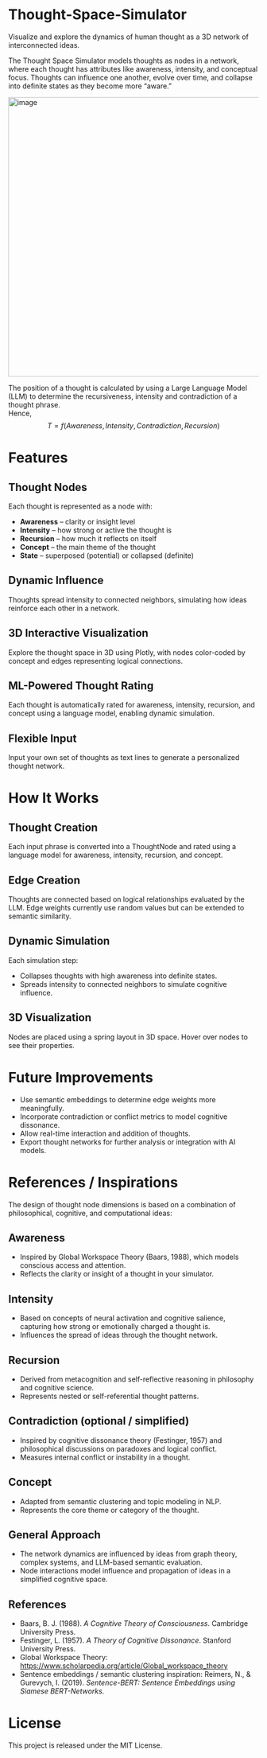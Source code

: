# Thought-Space-Simulator
Visualize and explore the dynamics of human thought as a 3D network of interconnected ideas.

The Thought Space Simulator models thoughts as nodes in a network, where each thought has attributes like awareness, intensity, and conceptual focus. Thoughts can influence one another, evolve over time, and collapse into definite states as they become more “aware.”

<img width="820" height="562" alt="image" src="https://github.com/user-attachments/assets/ec3bb429-4812-44ef-970c-bd39b1f9dca5" />

The position of a thought is calculated by using a Large Language Model (LLM) to determine the recursiveness, intensity and contradiction of a thought phrase.  
Hence,  
$$T = f(Awareness, Intensity, Contradiction, Recursion)$$

# Features

## Thought Nodes
Each thought is represented as a node with:

- **Awareness** – clarity or insight level  
- **Intensity** – how strong or active the thought is  
- **Recursion** – how much it reflects on itself  
- **Concept** – the main theme of the thought  
- **State** – superposed (potential) or collapsed (definite)  

## Dynamic Influence
Thoughts spread intensity to connected neighbors, simulating how ideas reinforce each other in a network.

## 3D Interactive Visualization
Explore the thought space in 3D using Plotly, with nodes color-coded by concept and edges representing logical connections.

## ML-Powered Thought Rating
Each thought is automatically rated for awareness, intensity, recursion, and concept using a language model, enabling dynamic simulation.

## Flexible Input
Input your own set of thoughts as text lines to generate a personalized thought network.

# How It Works

## Thought Creation
Each input phrase is converted into a ThoughtNode and rated using a language model for awareness, intensity, recursion, and concept.

## Edge Creation
Thoughts are connected based on logical relationships evaluated by the LLM. Edge weights currently use random values but can be extended to semantic similarity.

## Dynamic Simulation
Each simulation step:

- Collapses thoughts with high awareness into definite states.  
- Spreads intensity to connected neighbors to simulate cognitive influence.  

## 3D Visualization
Nodes are placed using a spring layout in 3D space. Hover over nodes to see their properties.

# Future Improvements

- Use semantic embeddings to determine edge weights more meaningfully.  
- Incorporate contradiction or conflict metrics to model cognitive dissonance.  
- Allow real-time interaction and addition of thoughts.  
- Export thought networks for further analysis or integration with AI models.  

# References / Inspirations

The design of thought node dimensions is based on a combination of philosophical, cognitive, and computational ideas:

## Awareness
- Inspired by Global Workspace Theory (Baars, 1988), which models conscious access and attention.  
- Reflects the clarity or insight of a thought in your simulator.

## Intensity
- Based on concepts of neural activation and cognitive salience, capturing how strong or emotionally charged a thought is.  
- Influences the spread of ideas through the thought network.

## Recursion
- Derived from metacognition and self-reflective reasoning in philosophy and cognitive science.  
- Represents nested or self-referential thought patterns.

## Contradiction (optional / simplified)
- Inspired by cognitive dissonance theory (Festinger, 1957) and philosophical discussions on paradoxes and logical conflict.  
- Measures internal conflict or instability in a thought.

## Concept
- Adapted from semantic clustering and topic modeling in NLP.  
- Represents the core theme or category of the thought.

## General Approach
- The network dynamics are influenced by ideas from graph theory, complex systems, and LLM-based semantic evaluation.  
- Node interactions model influence and propagation of ideas in a simplified cognitive space.

## References
- Baars, B. J. (1988). *A Cognitive Theory of Consciousness*. Cambridge University Press.  
- Festinger, L. (1957). *A Theory of Cognitive Dissonance*. Stanford University Press.  
- Global Workspace Theory: https://www.scholarpedia.org/article/Global_workspace_theory  
- Sentence embeddings / semantic clustering inspiration: Reimers, N., & Gurevych, I. (2019). *Sentence-BERT: Sentence Embeddings using Siamese BERT-Networks*.  

# License
This project is released under the MIT License.
